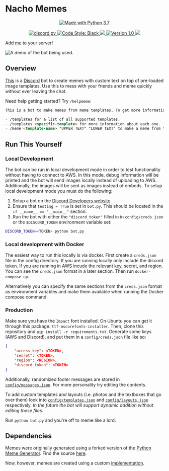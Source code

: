 # Nacho Memes

<p align="center">
  <a href="https://www.python.org/downloads/">
    <img src="https://img.shields.io/badge/Made%20With-Python%203.7-blue.svg?style=for-the-badge" alt="Made with Python 3.7">
  </a>
</p>
<p align="center">
  <a href="https://github.com/Rapptz/discord.py/">
    <img src="https://img.shields.io/badge/discord-py-blue.svg" alt="discord.py">
  </a>
  <a href="https://github.com/ambv/black">
    <img src="https://img.shields.io/badge/code%20style-black-000000.svg" alt="Code Style: Black">
  </a>
  <a href="http://makeapullrequest.com">
    <img src="https://img.shields.io/badge/PRs-welcome-brightgreen.svg">
  </a>
  <a href="https://github.com/cooperpellaton/NachoMemes/tree/v1.0">
    <img src="https://img.shields.io/badge/version-1.0-bright%20green" alt="Version 1.0">
  </a>
  <img src="https://github.com/cooperpellaton/NachoMemes/workflows/Lint%20and%20Test/badge.svg">
</p>

Add [me](https://discordapp.com/oauth2/authorize?&client_id=628445658743046154&scope=bot&permissions=387136) to your server!

![A demo of the bot being used.](/watchme.gif)

## Overview

[This](https://discordapp.com/oauth2/authorize?&client_id=628445658743046154&scope=bot&permissions=387136) is a [Discord](https://discordapp.com) bot to create memes with custom text on top of pre-loaded image templates. Use this to mess with your friends and meme quickly without ever leaving the chat.

Need help getting started? Try `/helpmeme`:

```md
This is a bot to make memes from meme templates. To get more information try:

- /templates for a list of all supported templates.
- /templates <specific-template> for more information about each one.
- /meme <template-name> "UPPER TEXT" "LOWER TEXT" to make a meme from that _perfect_ template.
```

## Run This Yourself

### Local Development

The bot can be run in local development mode in order to test functionality without having to connect to AWS. In this mode, debug information will be printed and the bot will send images locally instead of uploading to AWS. Additionally, the images will be sent as images instead of embeds.
To setup local development mode you must do the following:

1. Setup a bot on the [Discord Developers website](https://discordapp.com/developers/applications/)
2. Ensure that `testing = True` is set in `bot.py`. This should be located in the `if __name__ == "__main__"` section.
3. Run the bot with either the `"discord_token"` filled in in `config/creds.json` or the `$DISCORD_TOKEN` environment variable set:

```sh
DISCORD_TOKEN=<TOKEN> python bot.py
```

### Local development with Docker

The easiest way to run this locally is via docker. First create a `creds.json` file in the config directory. If you are running locally only include the discord token. If you are running in AWS incude the relevant key, secret, and region. You can see the `creds.json` format in a later section. Then run `docker-compose up`.

Alternatively you can specify the same sections from the `creds.json` format as environment variables and make them available when running the Docker compose command.

### Production

Make sure you have the `Impact` font installed. On Ubuntu you can get it through this package: `ttf-mscorefonts-installer`. Then, clone this repository and `pip install -r requirements.txt`. Generate some keys (AWS and Discord), and put them in a `config/creds.json` file like so:

```json
{
    "access_key": <TOKEN>,
    "secret": <TOKEN>,
    "region": <REGION>,
    "discord_token": <TOKEN>
}
```

Additionally, randomized footer messages are stored in [`config/messages.json`](config/messages.json). For more personality try editing the contents.

To add custom templates and layouts (i.e. photos and the textboxes that go over them) look into [`config/templates.json`](config/templates.json) and [`config/layouts.json`](config/layouts.json) respectively. _In the future the bot will support dynamic addition without editing these files._

Run `python bot.py` and you're off to meme like a lord.

## Dependencies

Memes were originally generated using a forked version of the [Python Meme Generator](https://github.com/danieldiekmeier/memegenerator). Find the source [here](/memegenerator.py).

Now, however, memes are created using a custom [implementation](memegenerator.py).
